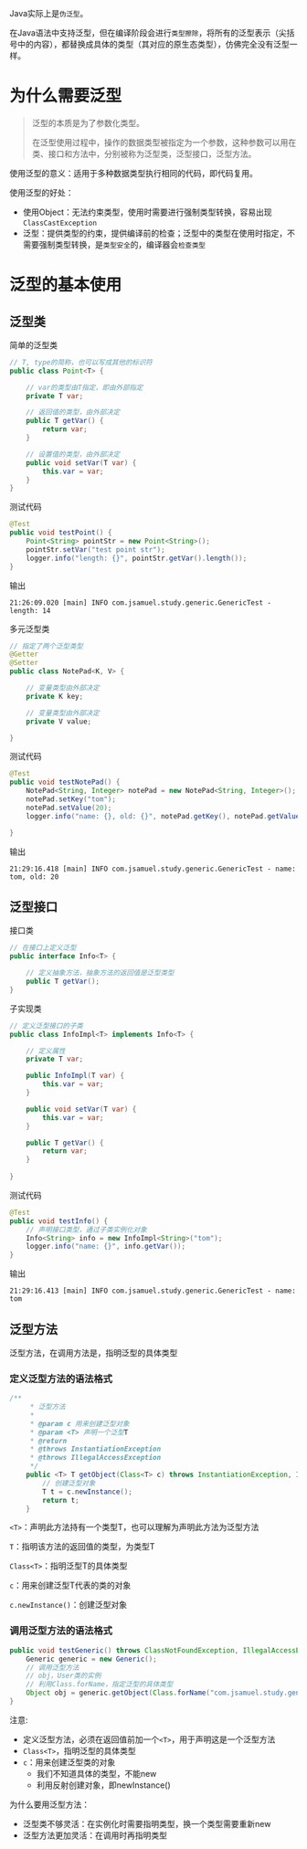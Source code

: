 

Java实际上是`伪泛型`。

在Java语法中支持泛型，但在编译阶段会进行`类型擦除`，将所有的泛型表示（尖括号中的内容），都替换成具体的类型（其对应的原生态类型），仿佛完全没有泛型一样。



# 为什么需要泛型

> 泛型的本质是为了参数化类型。
>
> 在泛型使用过程中，操作的数据类型被指定为一个参数，这种参数可以用在类、接口和方法中，分别被称为泛型类，泛型接口，泛型方法。



使用泛型的意义：适用于多种数据类型执行相同的代码，即代码复用。



使用泛型的好处：

- 使用Object：无法约束类型，使用时需要进行强制类型转换，容易出现`ClassCastException`
- 泛型：提供类型的约束，提供编译前的检查；泛型中的类型在使用时指定，不需要强制类型转换，是`类型安全`的，编译器会`检查类型`





# 泛型的基本使用



## 泛型类



简单的泛型类

```java
// T, type的简称，也可以写成其他的标识符
public class Point<T> {

    // var的类型由T指定，即由外部指定
    private T var;

    // 返回值的类型，由外部决定
    public T getVar() {
        return var;
    }

    // 设置值的类型，由外部决定
    public void setVar(T var) {
        this.var = var;
    }
}
```



测试代码

```java
@Test
public void testPoint() {
    Point<String> pointStr = new Point<String>();
    pointStr.setVar("test point str");
    logger.info("length: {}", pointStr.getVar().length());
}
```



输出

```
21:26:09.020 [main] INFO com.jsamuel.study.generic.GenericTest - length: 14
```





多元泛型类

```java
// 指定了两个泛型类型
@Getter
@Setter
public class NotePad<K, V> {

    // 变量类型由外部决定
    private K key;

    // 变量类型由外部决定
    private V value;

}
```



测试代码

```java
@Test
public void testNotePad() {
    NotePad<String, Integer> notePad = new NotePad<String, Integer>();
    notePad.setKey("tom");
    notePad.setValue(20);
    logger.info("name: {}, old: {}", notePad.getKey(), notePad.getValue());

}
```



输出

```
21:29:16.418 [main] INFO com.jsamuel.study.generic.GenericTest - name: tom, old: 20
```





## 泛型接口



接口类

```java
// 在接口上定义泛型
public interface Info<T> {

    // 定义抽象方法，抽象方法的返回值是泛型类型
    public T getVar();
}
```



子实现类

```java
// 定义泛型接口的子类
public class InfoImpl<T> implements Info<T> {

    // 定义属性
    private T var;

    public InfoImpl(T var) {
        this.var = var;
    }

    public void setVar(T var) {
        this.var = var;
    }

    public T getVar() {
        return var;
    }
    
}
```



测试代码

```java
@Test
public void testInfo() {
    // 声明接口类型，通过子类实例化对象
    Info<String> info = new InfoImpl<String>("tom");
    logger.info("name: {}", info.getVar());
}
```



输出

```
21:29:16.413 [main] INFO com.jsamuel.study.generic.GenericTest - name: tom
```





## 泛型方法

泛型方法，在调用方法是，指明泛型的具体类型



### 定义泛型方法的语法格式

```java
/**
     * 泛型方法
     * 
     * @param c 用来创建泛型对象
     * @param <T> 声明一个泛型T
     * @return
     * @throws InstantiationException
     * @throws IllegalAccessException
     */
    public <T> T getObject(Class<T> c) throws InstantiationException, IllegalAccessException {
        // 创建泛型对象
        T t = c.newInstance();
        return t;
    }
```



`<T>`：声明此方法持有一个类型T，也可以理解为声明此方法为泛型方法

`T`：指明该方法的返回值的类型，为类型T

`Class<T>`：指明泛型T的具体类型

`c`：用来创建泛型T代表的类的对象

`c.newInstance()`：创建泛型对象



### 调用泛型方法的语法格式

```java
public void testGeneric() throws ClassNotFoundException, IllegalAccessException, InstantiationException {
    Generic generic = new Generic();
    // 调用泛型方法
    // obj，User类的实例
    // 利用Class.forName，指定泛型的具体类型
    Object obj = generic.getObject(Class.forName("com.jsamuel.study.generic.gclass.Point"));
}
```



注意:

- 定义泛型方法，必须在返回值前加一个`<T>`，用于声明这是一个泛型方法
- `Class<T>`，指明泛型的具体类型
- `c`：用来创建泛型类的对象
  - 我们不知道具体的类型，不能new
  - 利用反射创建对象，即newInstance()



为什么要用泛型方法：

- 泛型类不够灵活：在实例化时需要指明类型，换一个类型需要重新new
- 泛型方法更加灵活：在调用时再指明类型